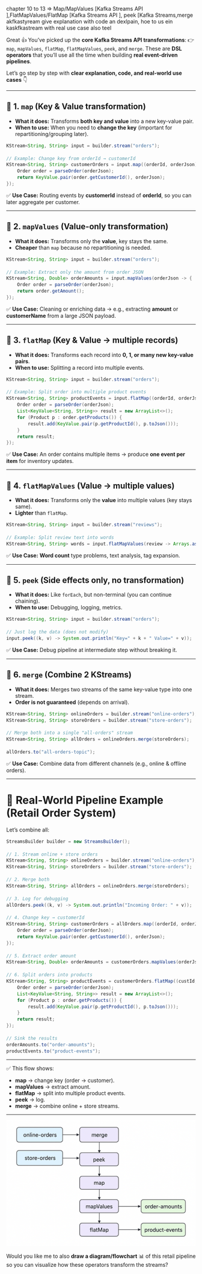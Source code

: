 chapter 10 to  13 => Map/MapValues [Kafka Streams API ],FlatMapValues/FlatMap [Kafka Streams API ], peek [Kafka Streams,merge akfkastyream give explanation with code an dexlpain, hoe to us ein kaskfkastream with real use case also teel

Great 👍 You’ve picked up the **core Kafka Streams API transformations**:
👉 `map`, `mapValues`, `flatMap`, `flatMapValues`, `peek`, and `merge`.
These are **DSL operators** that you’ll use all the time when building **real event-driven pipelines**.

Let’s go step by step with **clear explanation, code, and real-world use cases** 👇

---

## 🔹 1. `map` (Key & Value transformation)

* **What it does:** Transforms **both key and value** into a new key-value pair.
* **When to use:** When you need to **change the key** (important for repartitioning/grouping later).

```java
KStream<String, String> input = builder.stream("orders");

// Example: Change key from orderId → customerId
KStream<String, String> customerOrders = input.map((orderId, orderJson) -> {
    Order order = parseOrder(orderJson);
    return KeyValue.pair(order.getCustomerId(), orderJson);
});
```

✅ **Use Case:** Routing events by **customerId** instead of **orderId**, so you can later aggregate per customer.

---

## 🔹 2. `mapValues` (Value-only transformation)

* **What it does:** Transforms only the **value**, key stays the same.
* **Cheaper** than `map` because no repartitioning is needed.

```java
KStream<String, String> input = builder.stream("orders");

// Example: Extract only the amount from order JSON
KStream<String, Double> orderAmounts = input.mapValues(orderJson -> {
    Order order = parseOrder(orderJson);
    return order.getAmount();
});
```

✅ **Use Case:** Cleaning or enriching data → e.g., extracting **amount** or **customerName** from a large JSON payload.

---

## 🔹 3. `flatMap` (Key & Value → multiple records)

* **What it does:** Transforms each record into **0, 1, or many new key-value pairs**.
* **When to use:** Splitting a record into multiple events.

```java
KStream<String, String> input = builder.stream("orders");

// Example: Split order into multiple product events
KStream<String, String> productEvents = input.flatMap((orderId, orderJson) -> {
    Order order = parseOrder(orderJson);
    List<KeyValue<String, String>> result = new ArrayList<>();
    for (Product p : order.getProducts()) {
        result.add(KeyValue.pair(p.getProductId(), p.toJson()));
    }
    return result;
});
```

✅ **Use Case:** An order contains multiple items → produce **one event per item** for inventory updates.

---

## 🔹 4. `flatMapValues` (Value → multiple values)

* **What it does:** Transforms only the **value** into multiple values (key stays same).
* **Lighter** than `flatMap`.

```java
KStream<String, String> input = builder.stream("reviews");

// Example: Split review text into words
KStream<String, String> words = input.flatMapValues(review -> Arrays.asList(review.split(" ")));
```

✅ **Use Case:** **Word count** type problems, text analysis, tag expansion.

---

## 🔹 5. `peek` (Side effects only, no transformation)

* **What it does:** Like `forEach`, but non-terminal (you can continue chaining).
* **When to use:** Debugging, logging, metrics.

```java
KStream<String, String> input = builder.stream("orders");

// Just log the data (does not modify)
input.peek((k, v) -> System.out.println("Key=" + k + " Value=" + v));
```

✅ **Use Case:** Debug pipeline at intermediate step without breaking it.

---

## 🔹 6. `merge` (Combine 2 KStreams)

* **What it does:** Merges two streams of the same key-value type into one stream.
* **Order is not guaranteed** (depends on arrival).

```java
KStream<String, String> onlineOrders = builder.stream("online-orders");
KStream<String, String> storeOrders = builder.stream("store-orders");

// Merge both into a single "all-orders" stream
KStream<String, String> allOrders = onlineOrders.merge(storeOrders);

allOrders.to("all-orders-topic");
```

✅ **Use Case:** Combine data from different channels (e.g., online & offline orders).

---

# 🎯 Real-World Pipeline Example (Retail Order System)

Let’s combine all:

```java
StreamsBuilder builder = new StreamsBuilder();

// 1. Stream online + store orders
KStream<String, String> onlineOrders = builder.stream("online-orders");
KStream<String, String> storeOrders = builder.stream("store-orders");

// 2. Merge both
KStream<String, String> allOrders = onlineOrders.merge(storeOrders);

// 3. Log for debugging
allOrders.peek((k, v) -> System.out.println("Incoming Order: " + v));

// 4. Change key → customerId
KStream<String, String> customerOrders = allOrders.map((orderId, orderJson) -> {
    Order order = parseOrder(orderJson);
    return KeyValue.pair(order.getCustomerId(), orderJson);
});

// 5. Extract order amount
KStream<String, Double> orderAmounts = customerOrders.mapValues(orderJson -> parseOrder(orderJson).getAmount());

// 6. Split orders into products
KStream<String, String> productEvents = customerOrders.flatMap((custId, orderJson) -> {
    Order order = parseOrder(orderJson);
    List<KeyValue<String, String>> result = new ArrayList<>();
    for (Product p : order.getProducts()) {
        result.add(KeyValue.pair(p.getProductId(), p.toJson()));
    }
    return result;
});

// Sink the results
orderAmounts.to("order-amounts");
productEvents.to("product-events");
```

---

✅ This flow shows:

* **map** → change key (order → customer).
* **mapValues** → extract amount.
* **flatMap** → split into multiple product events.
* **peek** → log.
* **merge** → combine online + store streams.

---

![Kstream](./Kstream.png)

Would you like me to also **draw a diagram/flowchart** 📊 of this retail pipeline so you can visualize how these operators transform the streams?

